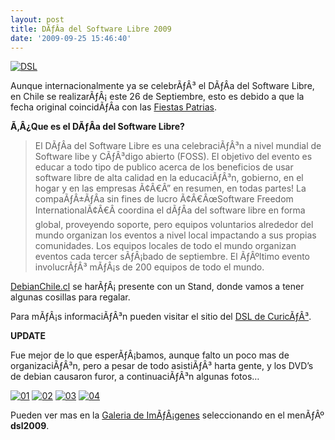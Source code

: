 ```yaml
---
layout: post
title: DÃƒÂ­a del Software Libre 2009
date: '2009-09-25 15:46:40'
---
```



[![](http://dsl.utalca.cl/wp-content/uploads/2009/09/header2.png "DSL")](http://dsl.utalca.cl)

Aunque internacionalmente ya se celebrÃƒÂ³ el DÃƒÂ­a del Software Libre, en Chile se realizarÃƒÂ¡ este 26 de Septiembre, esto es debido a que la fecha original coincidÃƒÂ­a con las [Fiestas Patrias](http://es.wikipedia.org/wiki/Fiestas_Patrias_en_Chile).

**Ã‚Â¿Que es el DÃƒÂ­a del Software Libre?**

> El DÃƒÂ­a del Software Libre es una celebraciÃƒÂ³n a nivel mundial de Software libe y CÃƒÂ³digo abierto (FOSS). El objetivo del evento es educar a todo tipo de publico acerca de los beneficios de usar software libre de alta calidad en la educaciÃƒÂ³n, gobierno, en el hogar y en las empresas Ã¢Â€Â” en resumen, en todas partes! La compaÃƒÂ±ÃƒÂ­a sin fines de lucro Ã¢Â€ÂœSoftware Freedom InternationalÃ¢Â€Â&#157; coordina el dÃƒÂ­a del software libre en forma global, proveyendo soporte, pero equipos voluntarios alrededor del mundo organizan los eventos a nivel local impactando a sus propias comunidades. Los equipos locales de todo el mundo organizan eventos cada tercer sÃƒÂ¡bado de septiembre. El ÃƒÂºltimo evento involucrÃƒÂ³ mÃƒÂ¡s de 200 equipos de todo el mundo.

[DebianChile.cl](http://www.debianchile.cl) se harÃƒÂ¡ presente con un Stand, donde vamos a tener algunas cosillas para regalar.

Para mÃƒÂ¡s informaciÃƒÂ³n pueden visitar el sitio del [DSL de CuricÃƒÂ³](http://dsl.utalca.cl/).

**UPDATE**

Fue mejor de lo que esperÃƒÂ¡bamos, aunque falto un poco mas de organizaciÃƒÂ³n, pero a pesar de todo asistiÃƒÂ³ harta gente, y los DVD’s de debian causaron furor, a continuaciÃƒÂ³n algunas fotos…

[![](http://carlos.debianchile.cl/galeria2/dsl2009/DSC00012.JPG "01")](http://carlos.debianchile.cl/galeria2/dsl2009/DSC00012.JPG) [![](http://carlos.debianchile.cl/galeria2/dsl2009/DSC00013.JPG "02")](http://carlos.debianchile.cl/galeria2/dsl2009/DSC00013.JPG) [![](http://carlos.debianchile.cl/galeria2/dsl2009/DSC00019.JPG "03")](http://carlos.debianchile.cl/galeria2/dsl2009/DSC00019.JPG) [![](http://carlos.debianchile.cl/galeria2/dsl2009/DSC00037.JPG "04")](http://carlos.debianchile.cl/galeria2/dsl2009/DSC00037.JPG)

Pueden ver mas en la [Galeria de ImÃƒÂ¡genes](http://carlos.debianchile.cl/galeria2/) seleccionando en el menÃƒÂº **dsl2009**.


